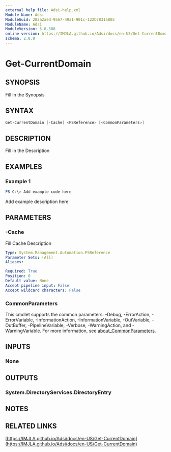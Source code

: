```yaml
---
external help file: Adsi-help.xml
Module Name: Adsi
ModuleGuid: 282a2aed-9567-49a1-901c-122b7831a805
ModuleName: Adsi
ModuleVersion: 5.0.508
online version: https://IMJLA.github.io/Adsi/docs/en-US/Get-CurrentDomain
schema: 2.0.0
---
```


# Get-CurrentDomain

## SYNOPSIS
Fill in the Synopsis

## SYNTAX

```powershell
Get-CurrentDomain [-Cache] <PSReference> [<CommonParameters>]
```

## DESCRIPTION
Fill in the Description

## EXAMPLES

### Example 1
```powershell
PS C:\> Add example code here
```

Add example description here

## PARAMETERS

### -Cache
Fill Cache Description

```yaml
Type: System.Management.Automation.PSReference
Parameter Sets: (All)
Aliases:

Required: True
Position: 0
Default value: None
Accept pipeline input: False
Accept wildcard characters: False
```

### CommonParameters
This cmdlet supports the common parameters: -Debug, -ErrorAction, -ErrorVariable, -InformationAction, -InformationVariable, -OutVariable, -OutBuffer, -PipelineVariable, -Verbose, -WarningAction, and -WarningVariable. For more information, see [about_CommonParameters](http://go.microsoft.com/fwlink/?LinkID=113216).

## INPUTS

### None

## OUTPUTS

### System.DirectoryServices.DirectoryEntry

## NOTES

## RELATED LINKS

[https://IMJLA.github.io/Adsi/docs/en-US/Get-CurrentDomain](https://IMJLA.github.io/Adsi/docs/en-US/Get-CurrentDomain)


